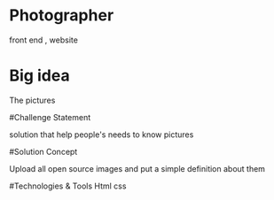 # Photographer
front end , website 


# Big idea

The pictures


#Challenge Statement 

 solution that help people's needs to know  pictures
 
 #Solution Concept 
 
 Upload all open source images and put a simple definition about them
 
 
 
 #Technologies & Tools
Html 
css
